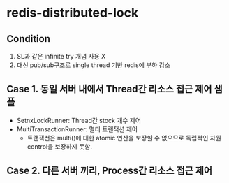 # redis-distributed-lock

## Condition
1. SL과 같은 infinite try 개념 사용 X
2. 대신 pub/sub구조로 single thread 기반 redis에 부하 감소

## Case 1. 동일 서버 내에서 Thread간 리소스 접근 제어 샘플
- SetnxLockRunner: Thread간 stock 개수 제어
- MultiTransactionRunner: 멀티 트랜잭션 제어
  - 트랜잭션은 multi()에 대한 atomic 연산을 보장할 수 없으므로 독립적인 자원 control을 보장하지 못함.


## Case 2. 다른 서버 끼리, Process간 리소스 접근 제어

